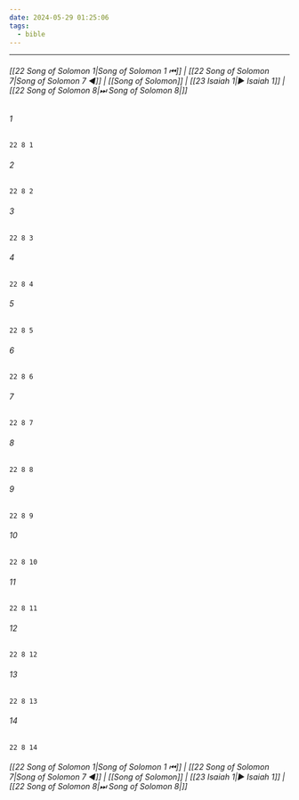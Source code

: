 ```yaml
---
date: 2024-05-29 01:25:06
tags:
  - bible
---
```

___

###### [[22 Song of Solomon 1|Song of Solomon 1 ⏮]] | [[22 Song of Solomon 7|Song of Solomon 7 ◀]] | [[Song of Solomon]] | [[23 Isaiah 1|▶ Isaiah 1]] | [[22 Song of Solomon 8|⏭ Song of Solomon 8|]]

###### 1
``` verse
22 8 1 
```
###### 2
``` verse
22 8 2 
```
###### 3
``` verse
22 8 3 
```
###### 4
``` verse
22 8 4 
```
###### 5
``` verse
22 8 5 
```
###### 6
``` verse
22 8 6 
```
###### 7
``` verse
22 8 7 
```
###### 8
``` verse
22 8 8 
```
###### 9
``` verse
22 8 9 
```
###### 10
``` verse
22 8 10 
```
###### 11
``` verse
22 8 11 
```
###### 12
``` verse
22 8 12 
```
###### 13
``` verse
22 8 13 
```
###### 14
``` verse
22 8 14 
```

###### [[22 Song of Solomon 1|Song of Solomon 1 ⏮]] | [[22 Song of Solomon 7|Song of Solomon 7 ◀]] | [[Song of Solomon]] | [[23 Isaiah 1|▶ Isaiah 1]] | [[22 Song of Solomon 8|⏭ Song of Solomon 8|]]

